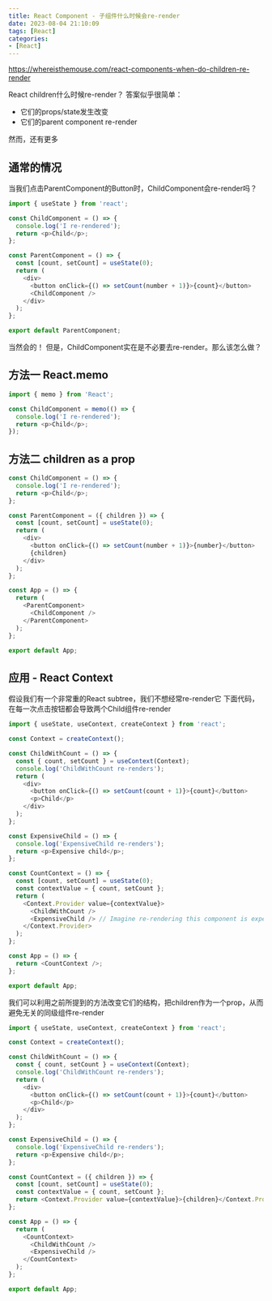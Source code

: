 ```yaml
---
title: React Component - 子组件什么时候会re-render
date: 2023-08-04 21:10:09
tags: [React]
categories:
- [React]
---
```

https://whereisthemouse.com/react-components-when-do-children-re-render

React children什么时候re-render？
答案似乎很简单：
- 它们的props/state发生改变
- 它们的parent component re-render

然而，还有更多

## 通常的情况
当我们点击ParentComponent的Button时，ChildComponent会re-render吗？
```javascript
import { useState } from 'react';

const ChildComponent = () => {
  console.log('I re-rendered');
  return <p>Child</p>;
};

const ParentComponent = () => {
  const [count, setCount] = useState(0);
  return (
    <div>
      <button onClick={() => setCount(number + 1)}>{count}</button>
      <ChildComponent />
    </div>
  );
};

export default ParentComponent;
```
当然会的！
但是，ChildComponent实在是不必要去re-render。那么该怎么做？
## 方法一 React.memo
```javascript
import { memo } from 'React';

const ChildComponent = memo(() => {
  console.log('I re-rendered');
  return <p>Child</p>;
});
```

## 方法二 children as a prop
```javascript
const ChildComponent = () => {
  console.log('I re-rendered');
  return <p>Child</p>;
};

const ParentComponent = ({ children }) => {
  const [count, setCount] = useState(0);
  return (
    <div>
      <button onClick={() => setCount(number + 1)}>{number}</button>
      {children}
    </div>
  );
};

const App = () => {
  return (
    <ParentComponent>
      <ChildComponent />
    </ParentComponent>
  );
};

export default App;
```

## 应用 - React Context
假设我们有一个非常重的React subtree，我们不想经常re-render它
下面代码，在每一次点击按钮都会导致两个Child组件re-render
```javascript
import { useState, useContext, createContext } from 'react';

const Context = createContext();

const ChildWithCount = () => {
  const { count, setCount } = useContext(Context);
  console.log('ChildWithCount re-renders');
  return (
    <div>
      <button onClick={() => setCount(count + 1)}>{count}</button>
      <p>Child</p>
    </div>
  );
};

const ExpensiveChild = () => {
  console.log('ExpensiveChild re-renders');
  return <p>Expensive child</p>;
};

const CountContext = () => {
  const [count, setCount] = useState(0);
  const contextValue = { count, setCount };
  return (
    <Context.Provider value={contextValue}>
      <ChildWithCount />
      <ExpensiveChild /> // Imagine re-rendering this component is expensive
    </Context.Provider>
  );
};

const App = () => {
  return <CountContext />;
};

export default App;
```

我们可以利用之前所提到的方法改变它们的结构，把children作为一个prop，从而避免无关的同级组件re-render
```javascript
import { useState, useContext, createContext } from 'react';

const Context = createContext();

const ChildWithCount = () => {
  const { count, setCount } = useContext(Context);
  console.log('ChildWithCount re-renders');
  return (
    <div>
      <button onClick={() => setCount(count + 1)}>{count}</button>
      <p>Child</p>
    </div>
  );
};

const ExpensiveChild = () => {
  console.log('ExpensiveChild re-renders');
  return <p>Expensive child</p>;
};

const CountContext = ({ children }) => {
  const [count, setCount] = useState(0);
  const contextValue = { count, setCount };
  return <Context.Provider value={contextValue}>{children}</Context.Provider>;
};

const App = () => {
  return (
    <CountContext>
      <ChildWithCount />
      <ExpensiveChild />
    </CountContext>
  );
};

export default App;
```